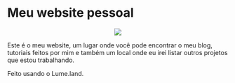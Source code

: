 # Meu website pessoal
<p align="center">
  <a href="https://skillicons.dev">
    <img src="https://skillicons.dev/icons?i=git,deno,js,md,neovim" />
  </a>
</p>

Este é o meu website, um lugar onde você pode encontrar o meu blog, tutoriais
feitos por mim e também um local onde eu irei listar outros projetos que estou
trabalhando.

Feito usando o Lume.land.
